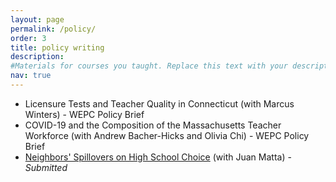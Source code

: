 ```yaml
---
layout: page
permalink: /policy/
order: 3
title: policy writing
description: 
#Materials for courses you taught. Replace this text with your description.
nav: true
---
```


<ul>

<li> <a href="{{ site.baseurl }}/assets/pdf/WEPC-CT-Licensure-Policy-Brief-November-2023-2.pdf" target="_blank"></a>
Licensure Tests and Teacher Quality in Connecticut (with Marcus Winters) - WEPC Policy Brief </li>

<li> <a href="{{ site.baseurl }}/assets/pdf/TeacherWorkforce_PolicyBrief_Final.pdf" target="_blank"></a>
COVID-19 and the Composition of the Massachusetts Teacher Workforce (with Andrew Bacher-Hicks and Olivia Chi) - WEPC Policy Brief </li>

<li> <a href="{{ site.baseurl }}/assets/pdf/neighbors_SAE.pdf" target="_blank">Neighbors' Spillovers on High School Choice</a> (with Juan Matta) - <em> Submitted </em> </li>


</ul>



